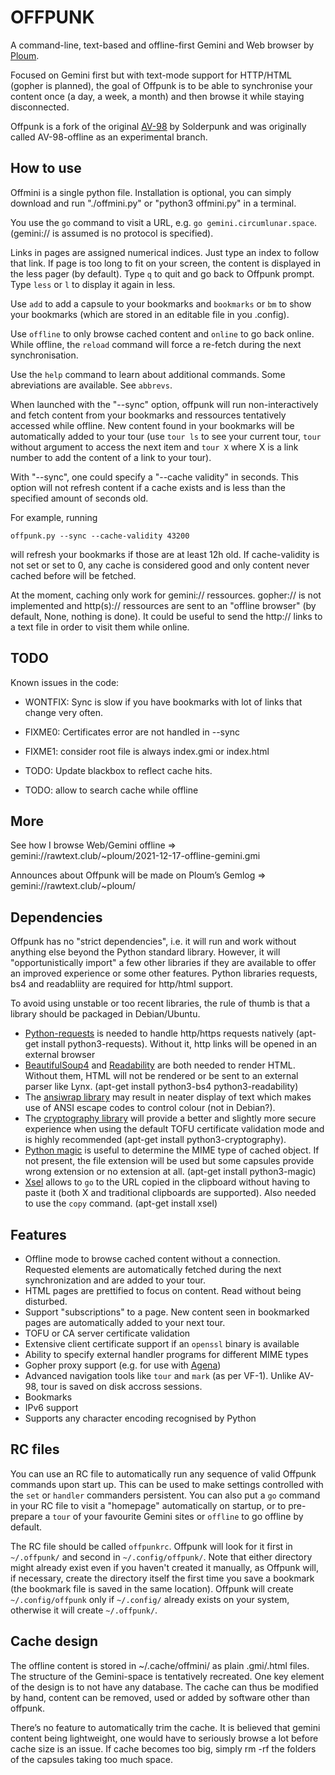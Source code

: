 # OFFPUNK

A command-line, text-based and offline-first Gemini and Web browser by [Ploum](https://ploum.net).

Focused on Gemini first but with text-mode support for HTTP/HTML (gopher is planned), the goal of Offpunk is to be able to synchronise your content once (a day, a week, a month) and then browse it while staying disconnected.

Offpunk is a fork of the original [AV-98](https://tildegit.org/solderpunk/AV-98) by Solderpunk and was originally called AV-98-offline as an experimental branch.

## How to use

Offmini is a single python file. Installation is optional, you can simply download and run "./offmini.py" or "python3 offmini.py" in a terminal.

You use the `go` command to visit a URL, e.g. `go gemini.circumlunar.space`. (gemini:// is assumed is no protocol is specified).

Links in pages are assigned numerical indices.  Just type an index to
follow that link. If page is too long to fit on your screen, the content is displayed in the less pager (by default). Type `q` to quit and go back to Offpunk prompt. Type `less` or `l` to display it again in less.

Use `add` to add a capsule to your bookmarks and `bookmarks` or `bm` to show your bookmarks (which are stored in an editable file in you .config).

Use `offline` to only browse cached content and `online` to go back online. While offline, the `reload` command will force a re-fetch during the next synchronisation.

Use the `help` command to learn about additional commands. Some abreviations are available. See `abbrevs`.

When launched with the "--sync" option, offpunk will run non-interactively and fetch content from your bookmarks and ressources tentatively accessed while offline. New content found in your bookmarks will be automatically added to your tour (use `tour ls` to see your current tour, `tour` without argument to access the next item and `tour X` where X is a link number to add the content of a link to your tour).

With "--sync", one could specify a "--cache validity" in seconds. This option will not refresh content if a cache exists and is less than the specified amount of seconds old.

For example, running

`offpunk.py --sync --cache-validity 43200`

will refresh your bookmarks if those are at least 12h old. If cache-validity is not set or set to 0, any cache is considered good and only content never cached before will be fetched. 

At the moment, caching only work for gemini:// ressources. gopher:// is not implemented and http(s):// ressources are sent to an "offline browser" (by default, None, nothing is done). It could be useful to send the http:// links to a text file in order to visit them while online.

## TODO

Known issues in the code:
* WONTFIX: Sync is slow if you have bookmarks with lot of links that change very often.
* FIXME0: Certificates error are not handled in --sync
* FIXME1: consider root file is always index.gmi or index.html

* TODO: Update blackbox to reflect cache hits.
* TODO: allow to search cache while offline

## More

See how I browse Web/Gemini offline => gemini://rawtext.club/~ploum/2021-12-17-offline-gemini.gmi

Announces about Offpunk will be made on Ploum’s Gemlog  => gemini://rawtext.club/~ploum/


## Dependencies

Offpunk has no "strict dependencies", i.e. it will run and work without anything
else beyond the Python standard library.  However, it will "opportunistically
import" a few other libraries if they are available to offer an improved
experience or some other features. Python libraries requests, bs4 and readabliity are required for http/html support.

To avoid using unstable or too recent libraries, the rule of thumb is that a library should be packaged in Debian/Ubuntu.

* [Python-requests](http://python-requests.org) is needed to handle http/https requests natively (apt-get install python3-requests). Without it, http links will be opened in an external browser
* [BeautifulSoup4](https://www.crummy.com/software/BeautifulSoup) and [Readability](https://github.com/buriy/python-readability) are both needed to render HTML. Without them, HTML will not be rendered or be sent to an external parser like Lynx. (apt-get install python3-bs4 python3-readability)
* The [ansiwrap library](https://pypi.org/project/ansiwrap/) may result in
  neater display of text which makes use of ANSI escape codes to control colour (not in Debian?).
* The [cryptography library](https://pypi.org/project/cryptography/) will
  provide a better and slightly more secure experience when using the default
  TOFU certificate validation mode and is highly recommended (apt-get install python3-cryptography).
* [Python magic](https://github.com/ahupp/python-magic/) is useful to determine the MIME type of cached object. If not present, the file extension will be used but some capsules provide wrong extension or no extension at all. (apt-get install python3-magic)
* [Xsel](http://www.vergenet.net/~conrad/software/xsel/) allows to `go` to the URL copied in the clipboard without having to paste it (both X and traditional clipboards are supported). Also needed to use the `copy` command. (apt-get install xsel)

## Features

* Offline mode to browse cached content without a connection. Requested elements are automatically fetched during the next synchronization and are added to your tour.
* HTML pages are prettified to focus on content. Read without being disturbed.
* Support "subscriptions" to a page. New content seen in bookmarked pages are automatically added to your next tour.
* TOFU or CA server certificate validation
* Extensive client certificate support if an `openssl` binary is available
* Ability to specify external handler programs for different MIME types
* Gopher proxy support (e.g. for use with
  [Agena](https://tildegit.org/solderpunk/agena))
* Advanced navigation tools like `tour` and `mark` (as per VF-1). Unlike AV-98, tour is saved on disk accross sessions. 
* Bookmarks
* IPv6 support
* Supports any character encoding recognised by Python

## RC files

You can use an RC file to automatically run any sequence of valid Offpunk
commands upon start up.  This can be used to make settings controlled with the
`set` or `handler` commanders persistent.  You can also put a `go` command in
your RC file to visit a "homepage" automatically on startup, or to pre-prepare
a `tour` of your favourite Gemini sites or `offline` to go offline by default.

The RC file should be called `offpunkrc`.  Offpunk will look for it first in
`~/.offpunk/` and second in `~/.config/offpunk/`.  Note that either directory might
already exist even if you haven't created it manually, as Offpunk will, if
necessary, create the directory itself the first time you save a bookmark (the
bookmark file is saved in the same location).  Offpunk will create
`~/.config/offpunk` only if `~/.config/` already exists on your system, otherwise
it will create `~/.offpunk/`.


## Cache design

The offline content is stored in ~/.cache/offmini/ as plain .gmi/.html files. The structure of the Gemini-space is tentatively recreated. One key element of the design is to not have any database. The cache can thus be modified by hand, content can be removed, used or added by software other than offpunk.

There’s no feature to automatically trim the cache. It is believed that gemini content being lightweight, one would have to seriously browse a lot before cache size is an issue. If cache becomes too big, simply rm -rf the folders of the capsules taking too much space.
